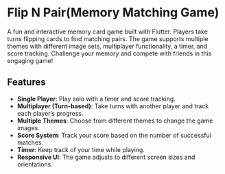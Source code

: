 # Flip N Pair(Memory Matching Game)

A fun and interactive memory card game built with Flutter. Players take turns flipping cards to find matching pairs. The game supports multiple themes with different image sets, multiplayer functionality, a timer, and score tracking. Challenge your memory and compete with friends in this engaging game!

## Features
- **Single Player**: Play solo with a timer and score tracking.
- **Multiplayer (Turn-based)**: Take turns with another player and track each player’s progress.
- **Multiple Themes**: Choose from different themes to change the game images.
- **Score System**: Track your score based on the number of successful matches.
- **Timer**: Keep track of your time while playing.
- **Responsive UI**: The game adjusts to different screen sizes and orientations.
